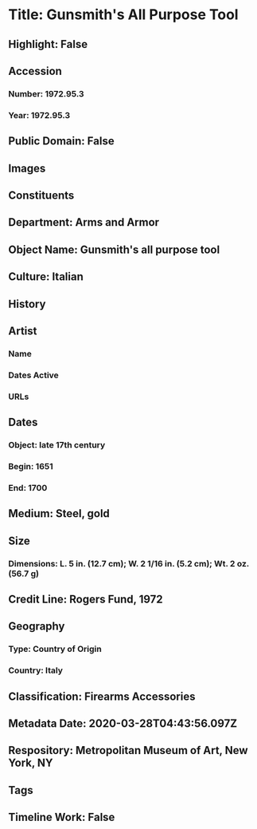 # Title: Gunsmith's All Purpose Tool
## Highlight: False
## Accession
### Number: 1972.95.3
### Year: 1972.95.3
## Public Domain: False
## Images
## Constituents
## Department: Arms and Armor
## Object Name: Gunsmith's all purpose tool
## Culture: Italian
## History
## Artist
### Name
### Dates Active
### URLs
## Dates
### Object: late 17th century
### Begin: 1651
### End: 1700
## Medium: Steel, gold
## Size
### Dimensions: L. 5 in. (12.7 cm); W. 2 1/16 in. (5.2 cm); Wt. 2 oz. (56.7 g)
## Credit Line: Rogers Fund, 1972
## Geography
### Type: Country of Origin
### Country: Italy
## Classification: Firearms Accessories
## Metadata Date: 2020-03-28T04:43:56.097Z
## Respository: Metropolitan Museum of Art, New York, NY
## Tags
## Timeline Work: False